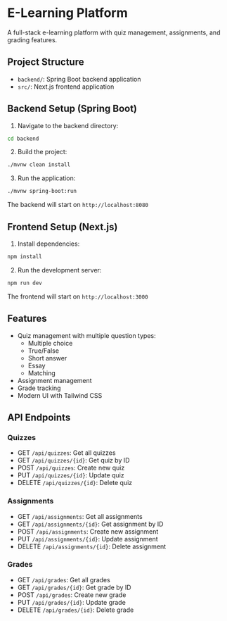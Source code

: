 # E-Learning Platform

A full-stack e-learning platform with quiz management, assignments, and grading features.

## Project Structure

- `backend/`: Spring Boot backend application
- `src/`: Next.js frontend application

## Backend Setup (Spring Boot)

1. Navigate to the backend directory:
```bash
cd backend
```

2. Build the project:
```bash
./mvnw clean install
```

3. Run the application:
```bash
./mvnw spring-boot:run
```

The backend will start on `http://localhost:8080`

## Frontend Setup (Next.js)

1. Install dependencies:
```bash
npm install
```

2. Run the development server:
```bash
npm run dev
```

The frontend will start on `http://localhost:3000`

## Features

- Quiz management with multiple question types:
  - Multiple choice
  - True/False
  - Short answer
  - Essay
  - Matching
- Assignment management
- Grade tracking
- Modern UI with Tailwind CSS

## API Endpoints

### Quizzes
- GET `/api/quizzes`: Get all quizzes
- GET `/api/quizzes/{id}`: Get quiz by ID
- POST `/api/quizzes`: Create new quiz
- PUT `/api/quizzes/{id}`: Update quiz
- DELETE `/api/quizzes/{id}`: Delete quiz

### Assignments
- GET `/api/assignments`: Get all assignments
- GET `/api/assignments/{id}`: Get assignment by ID
- POST `/api/assignments`: Create new assignment
- PUT `/api/assignments/{id}`: Update assignment
- DELETE `/api/assignments/{id}`: Delete assignment

### Grades
- GET `/api/grades`: Get all grades
- GET `/api/grades/{id}`: Get grade by ID
- POST `/api/grades`: Create new grade
- PUT `/api/grades/{id}`: Update grade
- DELETE `/api/grades/{id}`: Delete grade
